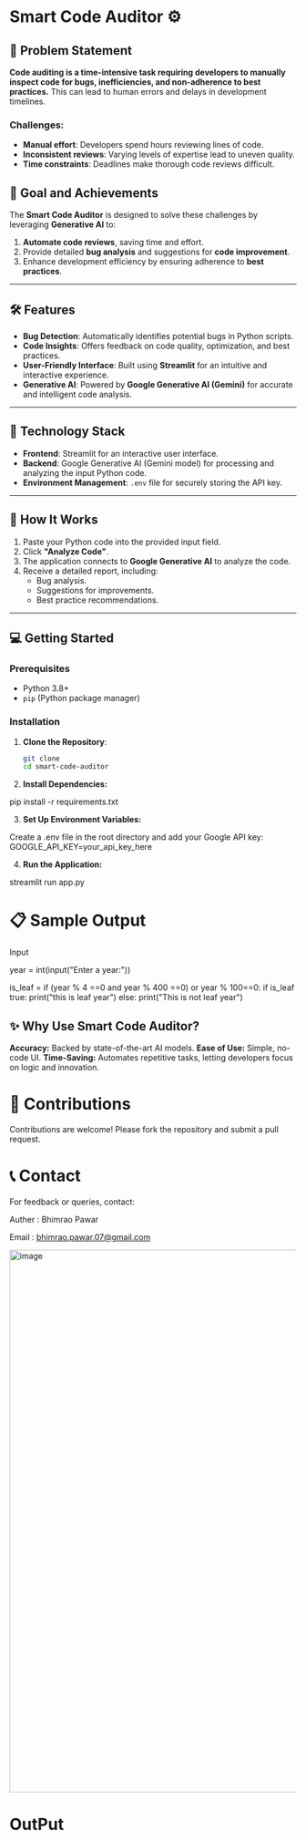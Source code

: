 # Smart Code Auditor ⚙️

## 📜 Problem Statement  
**Code auditing is a time-intensive task requiring developers to manually inspect code for bugs, inefficiencies, and non-adherence to best practices.** This can lead to human errors and delays in development timelines.  

### Challenges:
- **Manual effort**: Developers spend hours reviewing lines of code.
- **Inconsistent reviews**: Varying levels of expertise lead to uneven quality.
- **Time constraints**: Deadlines make thorough code reviews difficult.

## 🎯 Goal and Achievements  
The **Smart Code Auditor** is designed to solve these challenges by leveraging **Generative AI** to:  
1. **Automate code reviews**, saving time and effort.  
2. Provide detailed **bug analysis** and suggestions for **code improvement**.  
3. Enhance development efficiency by ensuring adherence to **best practices**.

---

## 🛠️ Features  
- **Bug Detection**: Automatically identifies potential bugs in Python scripts.  
- **Code Insights**: Offers feedback on code quality, optimization, and best practices.  
- **User-Friendly Interface**: Built using **Streamlit** for an intuitive and interactive experience.  
- **Generative AI**: Powered by **Google Generative AI (Gemini)** for accurate and intelligent code analysis.  

---

## 🚀 Technology Stack  
- **Frontend**: Streamlit for an interactive user interface.  
- **Backend**: Google Generative AI (Gemini model) for processing and analyzing the input Python code.  
- **Environment Management**: `.env` file for securely storing the API key.  

---

## 🔧 How It Works  
1. Paste your Python code into the provided input field.  
2. Click **"Analyze Code"**.  
3. The application connects to **Google Generative AI** to analyze the code.  
4. Receive a detailed report, including:  
   - Bug analysis.  
   - Suggestions for improvements.  
   - Best practice recommendations.  

---

## 💻 Getting Started  

### Prerequisites  
- Python 3.8+  
- `pip` (Python package manager)

### Installation  

1. **Clone the Repository**:  
   ```bash
   git clone 
   cd smart-code-auditor

2. **Install Dependencies:**

pip install -r requirements.txt

3. **Set Up Environment Variables:**

Create a .env file in the root directory and add your Google API key:
GOOGLE_API_KEY=your_api_key_here

4. **Run the Application:**

streamlit run app.py

# 📋 Sample Output 

Input 

year = int(input("Enter a year:"))

is_leaf = if (year % 4 ==0 and year % 400 ==0) or year % 100==0:
    if is_leaf true:
        print("this is leaf year")
    else:
        print("This is not leaf year")


## ✨ Why Use Smart Code Auditor?

**Accuracy:** Backed by state-of-the-art AI models.
**Ease of Use:** Simple, no-code UI.
**Time-Saving:** Automates repetitive tasks, letting developers focus on logic and innovation.

# 🤝 Contributions
Contributions are welcome! Please fork the repository and submit a pull request.

# 📞 Contact
For feedback or queries, contact:

Auther : Bhimrao Pawar 

Email : bhimrao.pawar.07@gmail.com

<img width="952" alt="image" src="https://github.com/user-attachments/assets/3e9c13b2-5a19-4917-8e7e-8bcd667f2e00">

# OutPut 





